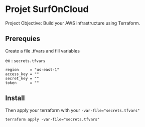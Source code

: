 # Projet SurfOnCloud

Project Objective: Build your AWS infrastructure using Terraform.

## Prerequies

Create a file .tfvars and fill variables

ex : `secrets.tfvars`

```hcl
region     = "us-east-1"
access_key = ""
secret_key = ""
token      = ""
```

## Install

Then apply your terraform with your `-var-file="secrets.tfvars"`

```shell
terraform apply -var-file="secrets.tfvars"
```
